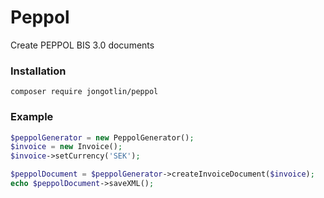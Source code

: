 # Peppol
Create PEPPOL BIS 3.0 documents

### Installation
```
composer require jongotlin/peppol
```

### Example
```php
$peppolGenerator = new PeppolGenerator();
$invoice = new Invoice();
$invoice->setCurrency('SEK');

$peppolDocument = $peppolGenerator->createInvoiceDocument($invoice);
echo $peppolDocument->saveXML();
```

